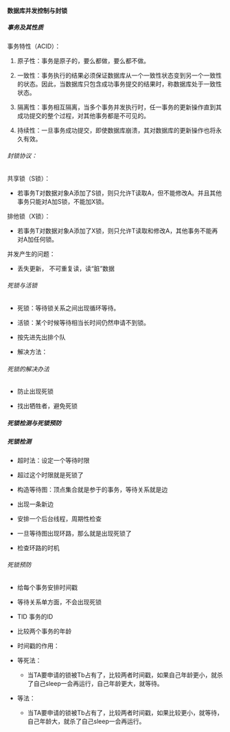 #### 数据库并发控制与封锁

##### 事务及其性质

事务特性（ACID）：

1. 原子性：事务是原子的，要么都做，要么都不做。

2. 一致性：事务执行的结果必须保证数据库从一个一致性状态变到另一个一致性的状态。因此，当数据库只包含成功事务提交的结果时，称数据库处于一致性状态。

3. 隔离性：事务相互隔离，当多个事务并发执行时，任一事务的更新操作直到其成功提交的整个过程，对其他事务都是不可见的。

4. 持续性：一旦事务成功提交，即使数据库崩溃，其对数据库的更新操作也将永久有效。

###### 封锁协议：

共享锁（S锁）：

* 若事务T对数据对象A添加了S锁，则只允许T读取A，但不能修改A。并且其他事务只能对A加S锁，不能加X锁。

排他锁（X锁）：

* 若事务T对数据对象A添加了X锁，则只允许T读取和修改A，其他事务不能再对A加任何锁。

并发产生的问题：

* 丢失更新， 不可重复读，读“脏”数据 

###### 死锁与活锁

* 死锁：等待锁关系之间出现循环等待。

* 活锁：某个时候等待相当长时间仍然申请不到锁。

* 按先进先出排个队

* 解决方法：

###### 死锁的解决办法

* 防止出现死锁

* 找出牺牲者，避免死锁

##### 死锁检测与死锁预防

##### 死锁检测

* 超时法：设定一个等待时限

* 超过这个时限就是死锁了

* 构造等待图：顶点集合就是参于的事务，等待关系就是边

* 出现一条新边

* 安排一个后台线程，周期性检查

* 一旦等待图出现环路，那么就是出现死锁了

* 检查环路的时机

###### 死锁预防

* 给每个事务安排时间戳

* 等待关系单方面，不会出现死锁

* TID 事务的ID

* 比较两个事务的年龄

* 时间戳的作用：

* 等死法：
  + 当TA要申请的锁被Tb占有了，比较两者时间戳，如果自己年龄更小，就杀了自己sleep一会再运行，自己年龄更大，就等待。

* 等法：
  + 当TA要申请的锁被Tb占有了，比较两者时间戳，如果比较更小，就等待，自己年龄大，就杀了自己sleep一会再运行。 